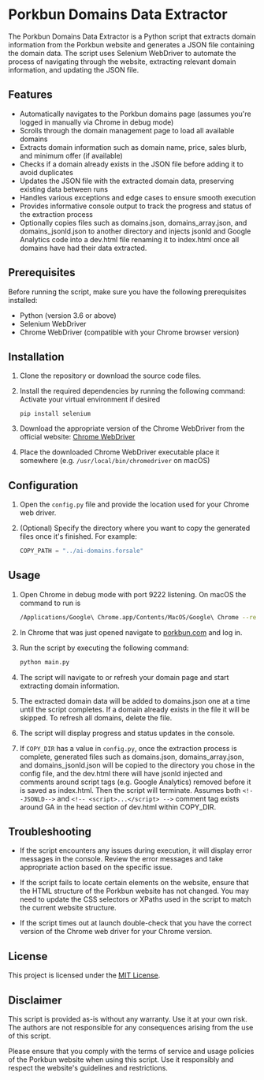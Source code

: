 # Porkbun Domains Data Extractor

The Porkbun Domains Data Extractor is a Python script that extracts domain information from the Porkbun website and generates a JSON file containing the domain data. The script uses Selenium WebDriver to automate the process of navigating through the website, extracting relevant domain information, and updating the JSON file.

## Features

- Automatically navigates to the Porkbun domains page (assumes you're logged in manually via Chrome in debug mode)
- Scrolls through the domain management page to load all available domains
- Extracts domain information such as domain name, price, sales blurb, and minimum offer (if available)
- Checks if a domain already exists in the JSON file before adding it to avoid duplicates
- Updates the JSON file with the extracted domain data, preserving existing data between runs
- Handles various exceptions and edge cases to ensure smooth execution
- Provides informative console output to track the progress and status of the extraction process
- Optionally copies files such as domains.json, domains_array.json, and domains_jsonld.json to another directory and injects jsonld and Google Analytics code into a dev.html file renaming it to index.html once all domains have had their data extracted.

## Prerequisites

Before running the script, make sure you have the following prerequisites installed:

- Python (version 3.6 or above)
- Selenium WebDriver
- Chrome WebDriver (compatible with your Chrome browser version)

## Installation

1. Clone the repository or download the source code files.

2. Install the required dependencies by running the following command:
   Activate your virtual environment if desired
   ```
   pip install selenium
   ```

3. Download the appropriate version of the Chrome WebDriver from the official website: [Chrome WebDriver](https://sites.google.com/a/chromium.org/chromedriver/downloads)

4. Place the downloaded Chrome WebDriver executable place it somewhere (e.g. `/usr/local/bin/chromedriver` on macOS)

## Configuration

1. Open the `config.py` file and provide the location used for your Chrome web driver.

2. (Optional) Specify the directory where you want to copy the generated files once it's finished. For example:

   ```python
   COPY_PATH = "../ai-domains.forsale"
   ```

## Usage

1. Open Chrome in debug mode with port 9222 listening. On macOS the command to run is

   ```bash
   /Applications/Google\ Chrome.app/Contents/MacOS/Google\ Chrome --remote-debugging-port=9222
   ```

2. In Chrome that was just opened navigate to [porkbun.com](https://porkbun.com) and log in.
3. Run the script by executing the following command:

   ```bash
   python main.py
   ```

4. The script will navigate to or refresh your domain page and start extracting domain information.

5. The extracted domain data will be added to domains.json one at a time until the script completes. If a domain already exists in the file it will be skipped. To refresh all domains, delete the file.

6. The script will display progress and status updates in the console.

7. If `COPY_DIR` has a value in `config.py`, once the extraction process is complete, generated files such as domains.json, domains_array.json, and domains_jsonld.json will be copied to the directory you chose in the config file, and the dev.html there will have jsonld injected and comments around script tags (e.g. Google Analytics) removed before it is saved as index.html. Then the script will terminate. Assumes both `<!--JSONLD-->` and `<!-- <script>...</script> -->` comment tag exists around GA in the head section of dev.html within COPY_DIR.

## Troubleshooting

- If the script encounters any issues during execution, it will display error messages in the console. Review the error messages and take appropriate action based on the specific issue.

- If the script fails to locate certain elements on the website, ensure that the HTML structure of the Porkbun website has not changed. You may need to update the CSS selectors or XPaths used in the script to match the current website structure.

- If the script times out at launch double-check that you have the correct version of the Chrome web driver for your Chrome version.

## License

This project is licensed under the [MIT License](LICENSE).

## Disclaimer

This script is provided as-is without any warranty. Use it at your own risk. The authors are not responsible for any consequences arising from the use of this script.

Please ensure that you comply with the terms of service and usage policies of the Porkbun website when using this script. Use it responsibly and respect the website's guidelines and restrictions.